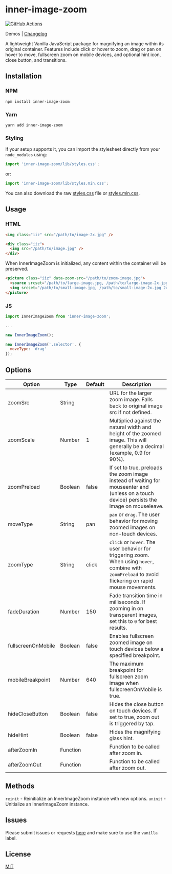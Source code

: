 # inner-image-zoom

[![GitHub Actions][build-badge]][build]

Demos | [Changelog](https://github.com/laurenashpole/inner-image-zoom/blob/main/packages/vanilla/CHANGELOG.md)

A lightweight Vanilla JavaScript package for magnifying an image within its original container. Features include click or hover to zoom, drag or pan on hover to move, fullscreen zoom on mobile devices, and optional hint icon, close button, and transitions.

## Installation

### NPM
```
npm install inner-image-zoom
```

### Yarn
```
yarn add inner-image-zoom
```

### Styling

If your setup supports it, you can import the stylesheet directly from your `node_modules` using:

```javascript
import 'inner-image-zoom/lib/styles.css';
```

or:

```javascript
import 'inner-image-zoom/lib/styles.min.css';
```

You can also download the raw [styles.css](https://raw.githubusercontent.com/laurenashpole/inner-image-zoom/main/packages/vanilla/src/styles.css) file or [styles.min.css](https://raw.githubusercontent.com/laurenashpole/inner-image-zoom/main/packages/vanilla/src/styles.min.css).

## Usage

### HTML

```html
<img class="iiz" src="/path/to/image-2x.jpg" />
```

```html
<div class="iiz">
  <img src="/path/to/image.jpg" />
</div>
```

When InnerImageZoom is initialized, any content within the container will be preserved.

```html
<picture class="iiz" data-zoom-src="/path/to/zoom-image.jpg">
  <source srcset="/path/to/large-image.jpg, /path/to/large-image-2x.jpg 2x" media="(min-width: 500px)" />
  <img srcset="/path/to/small-image.jpg, /path/to/small-image-2x.jpg 2x" src="/path/to/image.jpg">
</picture>
```

### JS

```js
import InnerImageZoom from 'inner-image-zoom';

...

new InnerImageZoom();
```

```js
new InnerImageZoom('.selector', {
  moveType: 'drag'
});
```

## Options

Option | Type | Default | Description
--- | --- | --- | ---
zoomSrc | String | | URL for the larger zoom image. Falls back to original image src if not defined.
zoomScale | Number | 1 | Multiplied against the natural width and height of the zoomed image. This will generally be a decimal (example, 0.9 for 90%).
zoomPreload | Boolean | false | If set to true, preloads the zoom image instead of waiting for mouseenter and (unless on a touch device) persists the image on mouseleave.
moveType | String | pan | `pan` or `drag`. The user behavior for moving zoomed images on non-touch devices.
zoomType | String | click | `click` or `hover`. The user behavior for triggering zoom. When using `hover`, combine with `zoomPreload` to avoid flickering on rapid mouse movements.
fadeDuration | Number | 150 | Fade transition time in milliseconds. If zooming in on transparent images, set this to `0` for best results.
fullscreenOnMobile | Boolean | false | Enables fullscreen zoomed image on touch devices below a specified breakpoint.
mobileBreakpoint | Number | 640 | The maximum breakpoint for fullscreen zoom image when fullscreenOnMobile is true.
hideCloseButton | Boolean | false | Hides the close button on touch devices. If set to true, zoom out is triggered by tap.
hideHint | Boolean | false | Hides the magnifying glass hint.
afterZoomIn | Function | | Function to be called after zoom in.
afterZoomOut | Function | | Function to be called after zoom out.

## Methods

`reinit` - Reinitialize an InnerImageZoom instance with new options.
`uninit` - Unitialize an InnerImageZoom instance.

## Issues

Please submit issues or requests [here](https://github.com/laurenashpole/inner-image-zoom/issues) and make sure to use the `vanilla` label.

## License

[MIT](https://github.com/laurenashpole/inner-image-zoom/blob/main/LICENSE)

[npm-badge]: http://img.shields.io/npm/v/inner-image-zoom.svg?style=flat
[npm]: https://www.npmjs.com/package/inner-image-zoom

[build-badge]: https://github.com/laurenashpole/inner-image-zoom/actions/workflows/release.yml/badge.svg
[build]: https://github.com/laurenashpole/inner-image-zoom/actions

[types-badge]: https://badgen.net/npm/types/inner-image-zoom